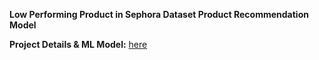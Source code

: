 **Low Performing Product in Sephora Dataset Product Recommendation Model**

**Project Details & ML Model:** <a href="https://github.com/bakuncwa/btl_model" target="_blank">here</a>
